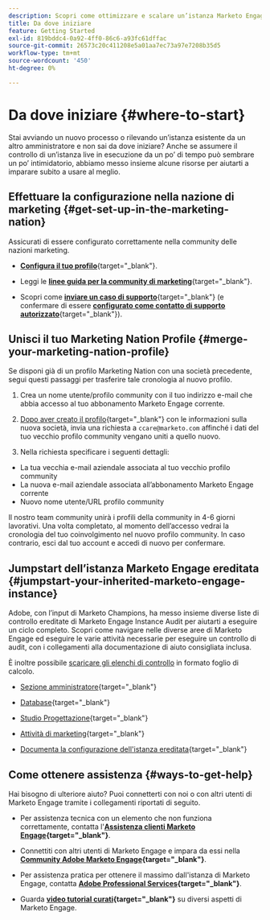 ```yaml
---
description: Scopri come ottimizzare e scalare un’istanza Marketo Engage esistente che hai ereditato. Segui l’elenco di controllo per controllare le impostazioni di amministrazione e mantenere l’igiene del database.
title: Da dove iniziare
feature: Getting Started
exl-id: 819bddc4-0a92-4ff0-86c6-a93fc61dffac
source-git-commit: 26573c20c411208e5a01aa7ec73a97e7208b35d5
workflow-type: tm+mt
source-wordcount: '450'
ht-degree: 0%

---
```


# Da dove iniziare {#where-to-start}

Stai avviando un nuovo processo o rilevando un’istanza esistente da un altro amministratore e non sai da dove iniziare? Anche se assumere il controllo di un’istanza live in esecuzione da un po’ di tempo può sembrare un po’ intimidatorio, abbiamo messo insieme alcune risorse per aiutarti a imparare subito a usare al meglio.

## Effettuare la configurazione nella nazione di marketing {#get-set-up-in-the-marketing-nation}

Assicurati di essere configurato correttamente nella community delle nazioni marketing.

* [**Configura il tuo profilo**](https://nation.marketo.com/){target="_blank"}.

* Leggi le [**linee guida per la community di marketing**](https://nation.marketo.com/t5/community-guidelines/ct-p/community-guidelines){target="_blank"}.

* Scopri come [**inviare un caso di supporto**](https://nation.marketo.com/t5/Knowledgebase/Submitting-a-Support-Case-to-Marketo-Support/ta-p/252201){target="_blank"} (e confermare di essere [**configurato come contatto di supporto autorizzato**](https://nation.marketo.com/t5/Knowledgebase/Managing-Authorized-Support-Contacts/ta-p/254341){target="_blank"}).

## Unisci il tuo Marketing Nation Profile {#merge-your-marketing-nation-profile}

Se disponi già di un profilo Marketing Nation con una società precedente, segui questi passaggi per trasferire tale cronologia al nuovo profilo.

1. Crea un nome utente/profilo community con il tuo indirizzo e-mail che abbia accesso al tuo abbonamento Marketo Engage corrente.

1. [Dopo aver creato il profilo](https://nation.marketo.com/){target="_blank"} con le informazioni sulla nuova società, invia una richiesta a `ccare@marketo.com` affinché i dati del tuo vecchio profilo community vengano uniti a quello nuovo.

1. Nella richiesta specificare i seguenti dettagli:

* La tua vecchia e-mail aziendale associata al tuo vecchio profilo community
* La nuova e-mail aziendale associata all’abbonamento Marketo Engage corrente
* Nuovo nome utente/URL profilo community

Il nostro team community unirà i profili della community in 4-6 giorni lavorativi. Una volta completato, al momento dell’accesso vedrai la cronologia del tuo coinvolgimento nel nuovo profilo community. In caso contrario, esci dal tuo account e accedi di nuovo per confermare.

## Jumpstart dell’istanza Marketo Engage ereditata  {#jumpstart-your-inherited-marketo-engage-instance}

Adobe, con l’input di Marketo Champions, ha messo insieme diverse liste di controllo ereditate di Marketo Engage Instance Audit per aiutarti a eseguire un ciclo completo. Scopri come navigare nelle diverse aree di Marketo Engage ed eseguire le varie attività necessarie per eseguire un controllo di audit, con i collegamenti alla documentazione di aiuto consigliata inclusa.

È inoltre possibile [scaricare gli elenchi di controllo](/help/marketo/getting-started/inheriting-a-marketo-engage-instance/assets/adobe-marketo-engage-inherited-instance-admin-checklist.xlsx) in formato foglio di calcolo.

* [Sezione amministratore](/help/marketo/getting-started/inheriting-a-marketo-engage-instance/admin-section-checklist.md){target="_blank"}

* [Database](/help/marketo/getting-started/inheriting-a-marketo-engage-instance/database-checklist.md){target="_blank"}

* [Studio Progettazione](/help/marketo/getting-started/inheriting-a-marketo-engage-instance/design-studio-checklist.md){target="_blank"}

* [Attività di marketing](/help/marketo/getting-started/inheriting-a-marketo-engage-instance/marketing-activities-checklist.md){target="_blank"}

* [Documenta la configurazione dell&#39;istanza ereditata](/help/marketo/getting-started/inheriting-a-marketo-engage-instance/document-your-setup.md){target="_blank"}

## Come ottenere assistenza {#ways-to-get-help}

Hai bisogno di ulteriore aiuto? Puoi connetterti con noi o con altri utenti di Marketo Engage tramite i collegamenti riportati di seguito.

* Per assistenza tecnica con un elemento che non funziona correttamente, contatta l&#39;**[Assistenza clienti Marketo Engage](https://nation.marketo.com/t5/Support/ct-p/Support){target="_blank"}**.

* Connettiti con altri utenti di Marketo Engage e impara da essi nella **[Community Adobe Marketo Engage](https://nation.marketo.com/){target="_blank"}**.

* Per assistenza pratica per ottenere il massimo dall&#39;istanza di Marketo Engage, contatta **[Adobe Professional Services](https://business.adobe.com/products/marketo/services-support.html){target="_blank"}**.

* Guarda **[video tutorial curati](https://experienceleague.adobe.com/docs/marketo-learn/tutorials/overview.html?lang=it){target="_blank"}** su diversi aspetti di Marketo Engage.

